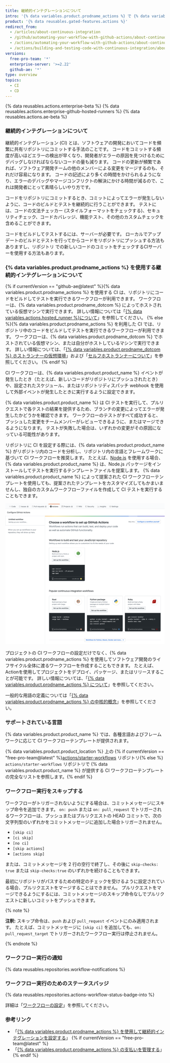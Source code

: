 ```yaml
---
title: 継続的インテグレーションについて
intro: '{% data variables.product.prodname_actions %} で {% data variables.product.prodname_dotcom %} リポジトリにカスタム継続的インテグレーション（CI）ワークフローと継続的デプロイメント（CD）ワークフローを直接作成できます。'
product: '{% data reusables.gated-features.actions %}'
redirect_from:
  - /articles/about-continuous-integration
  - /github/automating-your-workflow-with-github-actions/about-continuous-integration
  - /actions/automating-your-workflow-with-github-actions/about-continuous-integration
  - /actions/building-and-testing-code-with-continuous-integration/about-continuous-integration
versions:
  free-pro-team: '*'
  enterprise-server: '>=2.22'
  github-ae: '*'
type: overview
topics:
  - CI
  - CD
---
```


{% data reusables.actions.enterprise-beta %}
{% data reusables.actions.enterprise-github-hosted-runners %}
{% data reusables.actions.ae-beta %}

### 継続的インテグレーションについて

継続的インテグレーション (CI) とは、ソフトウェアの開発においてコードを頻繁に共有リポジトリにコミットする手法のことです。 コードをコミットする頻度が高いほどエラーの検出が早くなり、開発者がエラーの原因を見つけるためにデバッグしなければならないコードの量も減ります。 コードの更新が頻繁であれば、ソフトウェア開発チームの他のメンバーによる変更をマージするのも、それだけ容易になります。 コードの記述により多くの時間をかけられるようになり、エラーのデバッグやマージコンフリクトの解決にかける時間が減るので、これは開発者にとって素晴らしいやり方です。

コードをリポジトリにコミットするとき、コミットによってエラーが発生しないように、コードのビルドとテストを継続的に行うことができます。 テストには、コードの文法チェッカー (スタイルフォーマットをチェックする)、セキュリティチェック、コードカバレッジ、機能テスト、その他のカスタムチェックを含めることができます。

コードをビルドしてテストするには、サーバーが必要です。 ローカルでアップデートのビルドとテストを行ってからコードをリポジトリにプッシュする方法もありますし、リポジトリ での新しいコードのコミットをチェックするCIサーバーを使用する方法もあります。

### {% data variables.product.prodname_actions %} を使用する継続的インテグレーションについて

{% if currentVersion == "github-ae@latest" %}{% data variables.product.prodname_actions %} を使用する CI は、リポジトリにコードをビルドしてテストを実行できるワークフローが利用できます。 ワークフローは、{% data variables.product.prodname_dotcom %} によってホストされている仮想マシンで実行できます。 詳しい情報については「[{% data variables.actions.hosted_runner %}について](/actions/using-github-hosted-runners/about-ae-hosted-runners)」を参照してください。
{% else %}{% data variables.product.prodname_actions %} を利用した CI では、リポジトリ中のコードをビルドしてテストを実行できるワークフローが利用できます。 ワークフローは、{% data variables.product.prodname_dotcom %} でホストされている仮想マシン、または自分がホストしているマシンで実行できます。 詳しい情報については、「[{% data variables.product.prodname_dotcom %} ホストランナーの仮想環境](/actions/automating-your-workflow-with-github-actions/virtual-environments-for-github-hosted-runners)」および「[セルフホストランナーについて](/actions/automating-your-workflow-with-github-actions/about-self-hosted-runners)」を参照してください。
{% endif %}

CI ワークフローは、{% data variables.product.product_name %} イベントが発生したとき（たとえば、新しいコードがリポジトリにプッシュされたとき）や、設定されたスケジュール、またはリポジトリディスパッチ webhook を使用して外部イベントが発生したときに実行するように設定できます。

{% data variables.product.product_name %} は CI テストを実行して、プルリクエストで各テストの結果を提供するため、ブランチの変更によってエラーが発生したかどうかを確認できます。 ワークフローのテストがすべて成功すると、プッシュした変更をチームメンバーがレビューできるように、またはマージできるようになります。 テストが失敗した場合は、いずれかの変更がその原因になっている可能性があります。

リポジトリに CI を設定する際には、{% data variables.product.product_name %} がリポジトリ内のコードを分析し、リポジトリ内の言語とフレームワークに基づいて CI ワークフローを推奨します。 たとえば、[Node.js](https://nodejs.org/en/) を使用する場合、{% data variables.product.product_name %} は、Node.js パッケージをインストールしてテストを実行するテンプレートファイルを提案します。 {% data variables.product.product_name %} によって提案された CI ワークフローテンプレートを使用しても、提案されたテンプレートをカスタマイズしてもかまいませんし、独自のカスタムワークフローファイルを作成して CI テストを実行することもできます。

![提案された継続的インテグレーションテンプレートのスクリーンショット](/assets/images/help/repository/ci-with-actions-template-picker.png)

プロジェクトの CI ワークフローの設定だけでなく、{% data variables.product.prodname_actions %} を使用してソフトウェア開発のライフサイクル全体に渡るワークフローを作成することもできます。 たとえば、Actionを使用してプロジェクトをデプロイ、パッケージ、またはリリースすることが可能です。 詳しい情報については、「[{% data variables.product.prodname_actions %} について](/articles/about-github-actions)」を参照してください。

一般的な用語の定義については「[{% data variables.product.prodname_actions %} の中核的概念](/github/automating-your-workflow-with-github-actions/core-concepts-for-github-actions)」を参照してください。

### サポートされている言語

{% data variables.product.product_name %} では、各種言語およびフレームワークに応じて CI ワークフローテンプレートが提供されます。

{% data variables.product.product_location %} 上の {% if currentVersion == "free-pro-team@latest" %}[actions/starter-workflows](https://github.com/actions/starter-workflows/tree/main/ci) リポジトリ{% else %} `actions/starter-workflows` リポジトリで {% data variables.product.product_name %} が提供する CI ワークフローテンプレートの完全なリストを参照します。{% endif %}

### ワークフロー実行をスキップする

ワークフローがトリガーされないようにする場合は、コミットメッセージにスキップ命令を追加できます。 `on: push` または `on: pull_request` でトリガーされるワークフローは、プッシュまたはプルリクエストの HEAD コミットで、次の文字列型のいずれかをコミットメッセージに追加した場合トリガーされません。

* `[skip ci]`
* `[ci skip]`
* `[no ci]`
* `[skip actions]`
* `[actions skip]`

または、コミットメッセージを 2 行の空行で終了し、その後に `skip-checks: true` または `skip-checks:true` のいずれかを続けることもできます。

最初にリポジトリがパスするための特定のチェックを受けるように設定されている場合、プルリクエストをマージすることはできません。 プルリクエストをマージできるようにするには、コミットメッセージのスキップ命令なしでプルリクエストに新しいコミットをプッシュできます。

{% note %}

**注釈:** スキップ命令は、`push` および `pull_request` イベントにのみ適用されます。 たとえば、コミットメッセージに `[skip ci]` を追加しても、`on: pull_request_target` でトリガーされたワークフロー実行は停止されません。

{% endnote %}

### ワークフロー実行の通知

{% data reusables.repositories.workflow-notifications %}

### ワークフロー実行のためのステータスバッジ

{% data reusables.repositories.actions-workflow-status-badge-into %}

詳細は「[ワークフローの設定](/articles/configuring-a-workflow)」を参照してください。

### 参考リンク

- 「[{% data variables.product.prodname_actions %} を使用して継続的インテグレーションを設定する](/articles/setting-up-continuous-integration-using-github-actions)」
{% if currentVersion == "free-pro-team@latest" %}
- 「[{% data variables.product.prodname_actions %} の支払いを管理する](/github/setting-up-and-managing-billing-and-payments-on-github/managing-billing-for-github-actions)」
{% endif %}
